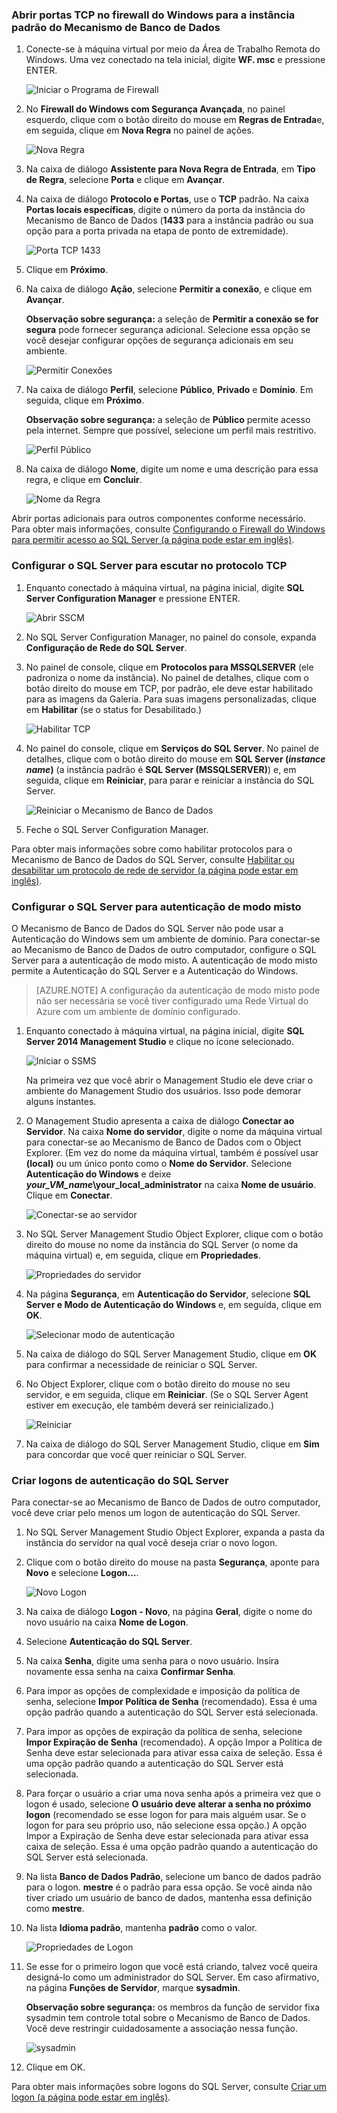### Abrir portas TCP no firewall do Windows para a instância padrão do Mecanismo de Banco de Dados

1. Conecte-se à máquina virtual por meio da Área de Trabalho Remota do Windows. Uma vez conectado na tela inicial, digite **WF. msc** e pressione ENTER. 

	![Iniciar o Programa de Firewall](./media/virtual-machines-sql-server-connection-steps/12Open-WF.png)
2. No **Firewall do Windows com Segurança Avançada**, no painel esquerdo, clique com o botão direito do mouse em **Regras de Entrada**e, em seguida, clique em **Nova Regra** no painel de ações.

	![Nova Regra](./media/virtual-machines-sql-server-connection-steps/13New-FW-Rule.png)

3. Na caixa de diálogo **Assistente para Nova Regra de Entrada**, em **Tipo de Regra**, selecione **Porta** e clique em **Avançar**.

4. Na caixa de diálogo **Protocolo e Portas**, use o **TCP** padrão. Na caixa **Portas locais específicas**, digite o número da porta da instância do Mecanismo de Banco de Dados (**1433** para a instância padrão ou sua opção para a porta privada na etapa de ponto de extremidade).

	![Porta TCP 1433](./media/virtual-machines-sql-server-connection-steps/14Port-1433.png)

5. Clique em **Próximo**.

6. Na caixa de diálogo **Ação**, selecione **Permitir a conexão**, e clique em **Avançar**.

	**Observação sobre segurança:** a seleção de **Permitir a conexão se for segura** pode fornecer segurança adicional. Selecione essa opção se você desejar configurar opções de segurança adicionais em seu ambiente.

	![Permitir Conexões](./media/virtual-machines-sql-server-connection-steps/15Allow-Connection.png)

7. Na caixa de diálogo **Perfil**, selecione **Público**, **Privado** e **Domínio**. Em seguida, clique em **Próximo**.

    **Observação sobre segurança:** a seleção de **Público** permite acesso pela internet. Sempre que possível, selecione um perfil mais restritivo.

	![Perfil Público](./media/virtual-machines-sql-server-connection-steps/16Public-Private-Domain-Profile.png)

8. Na caixa de diálogo **Nome**, digite um nome e uma descrição para essa regra, e clique em **Concluir**.

	![Nome da Regra](./media/virtual-machines-sql-server-connection-steps/17Rule-Name.png)

Abrir portas adicionais para outros componentes conforme necessário. Para obter mais informações, consulte [Configurando o Firewall do Windows para permitir acesso ao SQL Server (a página pode estar em inglês)](http://msdn.microsoft.com/library/cc646023.aspx).


### Configurar o SQL Server para escutar no protocolo TCP

1. Enquanto conectado à máquina virtual, na página inicial, digite **SQL Server Configuration Manager** e pressione ENTER.
	
	![Abrir SSCM](./media/virtual-machines-sql-server-connection-steps/9Click-SSCM.png)

2. No SQL Server Configuration Manager, no painel do console, expanda **Configuração de Rede do SQL Server**.

3. No painel de console, clique em **Protocolos para MSSQLSERVER** (ele padroniza o nome da instância). No painel de detalhes, clique com o botão direito do mouse em TCP, por padrão, ele deve estar habilitado para as imagens da Galeria. Para suas imagens personalizadas, clique em **Habilitar** (se o status for Desabilitado.)

	![Habilitar TCP](./media/virtual-machines-sql-server-connection-steps/10Enable-TCP.png)

5. No painel do console, clique em **Serviços do SQL Server**. No painel de detalhes, clique com o botão direito do mouse em **SQL Server (_instance name_)** (a instância padrão é **SQL Server (MSSQLSERVER)**) e, em seguida, clique em **Reiniciar**, para parar e reiniciar a instância do SQL Server.

	![Reiniciar o Mecanismo de Banco de Dados](./media/virtual-machines-sql-server-connection-steps/11Restart.png)

7. Feche o SQL Server Configuration Manager.

Para obter mais informações sobre como habilitar protocolos para o Mecanismo de Banco de Dados do SQL Server, consulte [Habilitar ou desabilitar um protocolo de rede de servidor (a página pode estar em inglês)](http://msdn.microsoft.com/library/ms191294.aspx).

### Configurar o SQL Server para autenticação de modo misto

O Mecanismo de Banco de Dados do SQL Server não pode usar a Autenticação do Windows sem um ambiente de domínio. Para conectar-se ao Mecanismo de Banco de Dados de outro computador, configure o SQL Server para a autenticação de modo misto. A autenticação de modo misto permite a Autenticação do SQL Server e a Autenticação do Windows.

>[AZURE.NOTE] A configuração da autenticação de modo misto pode não ser necessária se você tiver configurado uma Rede Virtual do Azure com um ambiente de domínio configurado.

1. Enquanto conectado à máquina virtual, na página inicial, digite **SQL Server 2014 Management Studio** e clique no ícone selecionado.

	![Iniciar o SSMS](./media/virtual-machines-sql-server-connection-steps/18Start-SSMS.png)

	Na primeira vez que você abrir o Management Studio ele deve criar o ambiente do Management Studio dos usuários. Isso pode demorar alguns instantes.

2. O Management Studio apresenta a caixa de diálogo **Conectar ao Servidor**. Na caixa **Nome do servidor**, digite o nome da máquina virtual para conectar-se ao Mecanismo de Banco de Dados com o Object Explorer. (Em vez do nome da máquina virtual, também é possível usar **(local)** ou um único ponto como o **Nome do Servidor**. Selecione **Autenticação do Windows** e deixe **_your\_VM\_name_\\your\_local\_administrator** na caixa **Nome de usuário**. Clique em **Conectar**.

	![Conectar-se ao servidor](./media/virtual-machines-sql-server-connection-steps/19Connect-to-Server.png)

3. No SQL Server Management Studio Object Explorer, clique com o botão direito do mouse no nome da instância do SQL Server (o nome da máquina virtual) e, em seguida, clique em **Propriedades**.

	![Propriedades do servidor](./media/virtual-machines-sql-server-connection-steps/20Server-Properties.png)

4. Na página **Segurança**, em **Autenticação do Servidor**, selecione **SQL Server e Modo de Autenticação do Windows** e, em seguida, clique em **OK**.

	![Selecionar modo de autenticação](./media/virtual-machines-sql-server-connection-steps/21Mixed-Mode.png)

5. Na caixa de diálogo do SQL Server Management Studio, clique em **OK** para confirmar a necessidade de reiniciar o SQL Server.

6. No Object Explorer, clique com o botão direito do mouse no seu servidor, e em seguida, clique em **Reiniciar**. (Se o SQL Server Agent estiver em execução, ele também deverá ser reinicializado.)

	![Reiniciar](./media/virtual-machines-sql-server-connection-steps/22Restart2.png)

7. Na caixa de diálogo do SQL Server Management Studio, clique em **Sim** para concordar que você quer reiniciar o SQL Server.

### Criar logons de autenticação do SQL Server

Para conectar-se ao Mecanismo de Banco de Dados de outro computador, você deve criar pelo menos um logon de autenticação do SQL Server.

1. No SQL Server Management Studio Object Explorer, expanda a pasta da instância do servidor na qual você deseja criar o novo logon.

2. Clique com o botão direito do mouse na pasta **Segurança**, aponte para **Novo** e selecione **Logon...**.

	![Novo Logon](./media/virtual-machines-sql-server-connection-steps/23New-Login.png)

3. Na caixa de diálogo **Logon - Novo**, na página **Geral**, digite o nome do novo usuário na caixa **Nome de Logon**.

4. Selecione **Autenticação do SQL Server**.

5. Na caixa **Senha**, digite uma senha para o novo usuário. Insira novamente essa senha na caixa **Confirmar Senha**.

6. Para impor as opções de complexidade e imposição da política de senha, selecione **Impor Política de Senha** (recomendado). Essa é uma opção padrão quando a autenticação do SQL Server está selecionada.

7. Para impor as opções de expiração da política de senha, selecione **Impor Expiração de Senha** (recomendado). A opção Impor a Política de Senha deve estar selecionada para ativar essa caixa de seleção. Essa é uma opção padrão quando a autenticação do SQL Server está selecionada.

8. Para forçar o usuário a criar uma nova senha após a primeira vez que o logon é usado, selecione **O usuário deve alterar a senha no próximo logon** (recomendado se esse logon for para mais alguém usar. Se o logon for para seu próprio uso, não selecione essa opção.) A opção Impor a Expiração de Senha deve estar selecionada para ativar essa caixa de seleção. Essa é uma opção padrão quando a autenticação do SQL Server está selecionada.

9. Na lista **Banco de Dados Padrão**, selecione um banco de dados padrão para o logon. **mestre** é o padrão para essa opção. Se você ainda não tiver criado um usuário de banco de dados, mantenha essa definição como **mestre**.

10. Na lista **Idioma padrão**, mantenha **padrão** como o valor.
    
	![Propriedades de Logon](./media/virtual-machines-sql-server-connection-steps/24Test-Login.png)

11. Se esse for o primeiro logon que você está criando, talvez você queira designá-lo como um administrador do SQL Server. Em caso afirmativo, na página **Funções de Servidor**, marque **sysadmin**.

	**Observação sobre segurança:** os membros da função de servidor fixa sysadmin tem controle total sobre o Mecanismo de Banco de Dados. Você deve restringir cuidadosamente a associação nessa função.

	![sysadmin](./media/virtual-machines-sql-server-connection-steps/25sysadmin.png)

12. Clique em OK.

Para obter mais informações sobre logons do SQL Server, consulte [Criar um logon (a página pode estar em inglês)](http://msdn.microsoft.com/library/aa337562.aspx).

<!---HONumber=AcomDC_0302_2016-->